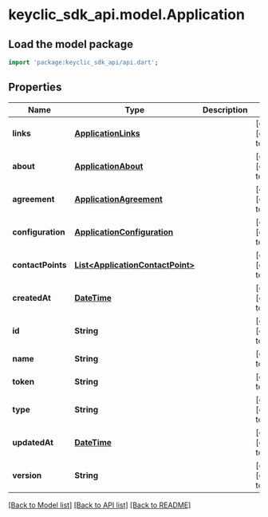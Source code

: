 # keyclic_sdk_api.model.Application

## Load the model package
```dart
import 'package:keyclic_sdk_api/api.dart';
```

## Properties
Name | Type | Description | Notes
------------ | ------------- | ------------- | -------------
**links** | [**ApplicationLinks**](ApplicationLinks.md) |  | [optional] [default to null]
**about** | [**ApplicationAbout**](ApplicationAbout.md) |  | [optional] [default to null]
**agreement** | [**ApplicationAgreement**](ApplicationAgreement.md) |  | [optional] [default to null]
**configuration** | [**ApplicationConfiguration**](ApplicationConfiguration.md) |  | [optional] [default to null]
**contactPoints** | [**List&lt;ApplicationContactPoint&gt;**](ApplicationContactPoint.md) |  | [optional] [default to []]
**createdAt** | [**DateTime**](DateTime.md) |  | [optional] [default to null]
**id** | **String** |  | [optional] [default to null]
**name** | **String** |  | [default to null]
**token** | **String** |  | [default to null]
**type** | **String** |  | [optional] [default to null]
**updatedAt** | [**DateTime**](DateTime.md) |  | [optional] [default to null]
**version** | **String** |  | [optional] [default to null]

[[Back to Model list]](../README.md#documentation-for-models) [[Back to API list]](../README.md#documentation-for-api-endpoints) [[Back to README]](../README.md)


